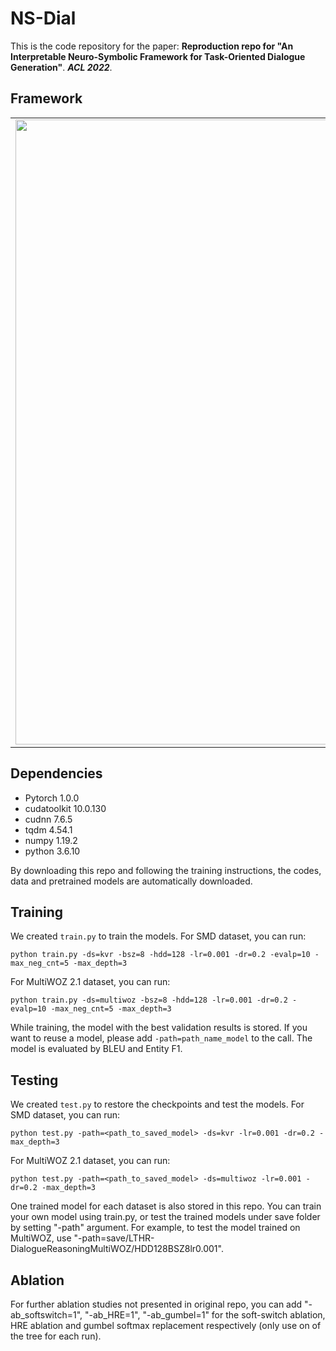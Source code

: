 # NS-Dial

This is the code repository for the paper:
**Reproduction repo for "An Interpretable Neuro-Symbolic Framework for Task-Oriented Dialogue Generation"**. ***ACL 2022***. 


## Framework
<table>
    <tr>
        <td ><center><img src="img/framework.png" width="1000"> </center></td>
    </tr>
</table>


## Dependencies
* Pytorch 1.0.0
* cudatoolkit 10.0.130
* cudnn 7.6.5
* tqdm 4.54.1
* numpy 1.19.2
* python 3.6.10

By downloading this repo and following the training instructions, the codes, data and pretrained models are automatically downloaded.

## Training
We created `train.py` to train the models. For SMD dataset, you can run:
```console
python train.py -ds=kvr -bsz=8 -hdd=128 -lr=0.001 -dr=0.2 -evalp=10 -max_neg_cnt=5 -max_depth=3
```
For MultiWOZ 2.1 dataset, you can run:
```console
python train.py -ds=multiwoz -bsz=8 -hdd=128 -lr=0.001 -dr=0.2 -evalp=10 -max_neg_cnt=5 -max_depth=3
```
While training, the model with the best validation results is stored. If you want to reuse a model, please add `-path=path_name_model` to the call. The model is evaluated by BLEU and Entity F1.


## Testing
We created `test.py` to restore the checkpoints and test the models. For SMD dataset, you can run:
```console
python test.py -path=<path_to_saved_model> -ds=kvr -lr=0.001 -dr=0.2 -max_depth=3
```
For MultiWOZ 2.1 dataset, you can run:
```console
python test.py -path=<path_to_saved_model> -ds=multiwoz -lr=0.001 -dr=0.2 -max_depth=3
```

One trained model for each dataset is also stored in this repo. You can train your own model using train.py, or test the trained models under save folder by setting "-path" argument. For example, to test the model trained on MultiWOZ, use "-path=save/LTHR-DialogueReasoningMultiWOZ/HDD128BSZ8lr0.001".

## Ablation

For further ablation studies not presented in original repo, you can add "-ab_softswitch=1", "-ab_HRE=1", "-ab_gumbel=1" for the soft-switch ablation, HRE ablation and gumbel softmax replacement respectively (only use on of the tree for each run).
